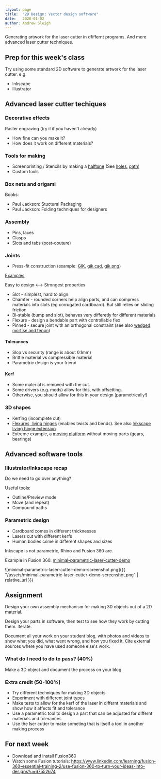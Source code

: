 ```yaml
---
layout: page
title:  "2D Design: Vector design software"
date:   2020-01-02
author: Andrew Sleigh
---
```


Generating artwork for the laser cutter in dfiffernt programs. And more advanced laser cutter techniques.

<!--more-->

## Prep for this week's class

Try using some standard 2D software to generate artwork for the laser cutter. e.g. 

* Inkscape
* Illustrator



## Advanced laser cutter techiques
 
### Decorative effects

Raster engraving (try it if you haven't already)

* How fine can you make it?
* How does it work on different materials?

### Tools for making

* Screenprinting / Stencils by making a [halftone](http://academy.cba.mit.edu/classes/computer_cutting/halftone.jpg) (See [holes](http://academy.cba.mit.edu/classes/computer_cutting/holes.jpg), [path](http://academy.cba.mit.edu/classes/computer_cutting/halftone.png)) 
* Custom tools

### Box nets and origami

Books: 
* Paul Jackson: Stuctural Packaging
* Paul Jackson: Folding techniques for designers


### Assembly

* Pins, laces
* Clasps
* Slots and tabs (post-couture)


### Joints

* Press-fit construction (example: [GIK](http://academy.cba.mit.edu/classes/computer_cutting/gik.jpg), [gik.cad](http://academy.cba.mit.edu/classes/computer_cutting/gik.cad), [gik.png](http://academy.cba.mit.edu/classes/computer_cutting/gik.png))

[Examples](http://academy.cba.mit.edu/classes/computer_cutting/joints.jpg)

Easy to design \<--> Strongest properties

* Slot - simplest, hard to align
* Chamfer - rounded corners help align parts, and can compress materials into slots (eg corrugated cardboard). But still relies on sliding friction
* Bi-stable (bump and slot), behaves very differetly for different materials
* Flexure - design a bendable part with controllable flex
* Pinned - secure joint with an orthogonal constraint (see also [wedged mortise and tenon](https://www.canadianwoodworking.com/tipstechniques/wedged-mortise-tenon))

#### Tolerances 

* Slop vs security (range is about 0.1mm)
* Brittle material vs compressible material
* Parametric design is your friend

#### Kerf

* Some material is removed with the cut.  
* Some drivers (e.g. mods) allow for this, with offsetting.  
* Otherwise, you should allow for this in your design (parametrically!)


### 3D shapes

* Kerfing (incomplete cut)
* [Flexures, living hinges](http://academy.cba.mit.edu/classes/computer_cutting/flexures.png) (enables twists and bends). See also [Inkscape living hinge extension](https://inkscape.org/~drphonon/★living-hinge-creator)
* Extreme example, a [moving platform](http://academy.cba.mit.edu/classes/computer_cutting/56836505.pdf) without moving parts (gears, bearings)


## Advanced software tools


### Illustrator/Inkscape recap

Do we need to go over anything?

Useful tools:

* Outline/Preview mode
* Move (and repeat)
* Compound paths


### Parametric design

* Cardboard comes in different thicknesses
* Lasers cut with different kerfs
* Human bodies come in different shapes and sizes

Inkscape is not parametric, Rhino and Fusion 360 are.

Example in Fusion 360: [minimal-parametric-laser-cutter-demo](https://github.com/fablabbrighton/digital-fabrication-module/tree/master/3d-models/minimal-parametric-laser-cutter-demo)

![minimal-parametric-laser-cutter-demo-screenshot.png]({{ "/assets/minimal-parametric-laser-cutter-demo-screenshot.png" | relative_url }})


## Assignment

Design your own assembly mechanism for making 3D objects out of a 2D material.

Design your parts in software, then test to see how they work by cutting them.
Iterate.

Document all your work on your student blog, with photos and videos to show what you did, what went wrong, and how you fixed it. Cite external sources where you have used someone else's work.


### What do I need to do to pass? (40%)

Make a 3D object and document the process on your blog.

### Extra credit (50-100%)

* Try different techniques for making 3D objects
* Experiment with different joint types
* Make tests to allow for the kerf of the laser in differnt materials and show how it affects fit and tolerance
* Use a parametric tool to design a part that can be adjusted for differnt materials and tolerances
* Use the lser cutter to make someting that is itself a tool in another making process

## For next week

* Download and install Fusion360
* Watch some Fusion tutorials: <https://www.linkedin.com/learning/fusion-360-essential-training-2/use-fusion-360-to-turn-your-ideas-into-designs?u=67552674>
